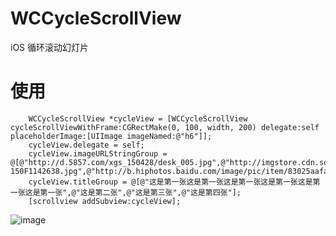 # WCCycleScrollView
iOS 循环滚动幻灯片

# 使用
```objc
    WCCycleScrollView *cycleView = [WCCycleScrollView cycleScrollViewWithFrame:CGRectMake(0, 100, width, 200) delegate:self placeholderImage:[UIImage imageNamed:@"h6"]];
    cycleView.delegate = self;
    cycleView.imageURLStringGroup = @[@"http://d.5857.com/xgs_150428/desk_005.jpg",@"http://imgstore.cdn.sogou.com/app/a/100540002/406526.jpg",@"http://www.bz55.com/uploads/allimg/150701/140-150F1142638.jpg",@"http://b.hiphotos.baidu.com/image/pic/item/83025aafa40f4bfbaa2e3c72094f78f0f736181d.jpg"];
    cycleView.titleGroup = @[@"这是第一张这是第一张这是第一张这是第一张这是第一张这是第一张",@"这是第二张",@"这是第三张",@"这是第四张"];
    [scrollview addSubview:cycleView];

```


 ![image](https://github.com/Verchen/WCCycleScrollView/raw/master/效果图.gif)


